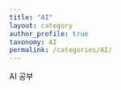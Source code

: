 ```yaml
---
title: "AI"
layout: category
author_profile: true
taxonomy: AI
permalink: /categories/AI/
---
```


AI 공부

